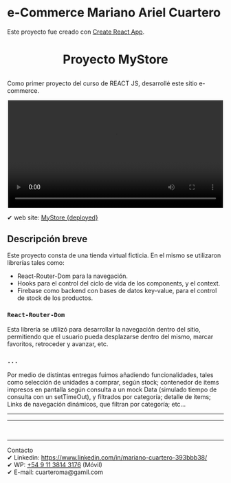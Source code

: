 # e-Commerce Mariano Ariel Cuartero

Este proyecto fue creado con [Create React App](https://github.com/facebook/create-react-app).

<h1 align="center"> Proyecto MyStore </h1>

## <p>
Como primer proyecto del curso de REACT JS, desarrollé este sitio e-commerce.

<p align="center">
<video src="https://i.imgur.com/bizdcew.mp4" height='250px' autoplay loop>
</p>

✔ web site: <a href="https://marianc90.github.io/gfc-sacabollos/" target="_blank">
MyStore {deployed}
</a> 

## Descripción breve

Este proyecto consta de una tienda virtual ficticia.
En el mismo se utilizaron librerías tales como:
- React-Router-Dom para la navegación.
- Hooks para el control del ciclo de vida de los components, y el context.
- Firebase como backend con bases de datos key-value, para el control de stock de los productos.

### `React-Router-Dom`

Esta librería se utilizó para desarrollar la navegación dentro del sitio, permitiendo que el usuario pueda desplazarse dentro del mismo, marcar favoritos, retroceder y avanzar, etc.

### `...`

Por medio de distintas entregas fuimos añadiendo funcionalidades, tales como selección de unidades a comprar, según stock; contenedor de items impresos en pantalla según consulta a un mock Data (simulado tiempo de consulta con un setTimeOut), y filtrados por categoría; detalle de items; Links de navegación dinámicos, que filtran por categoría; etc... 


<hr/>


********
 
<br/>

  <hr/>
  Contacto <br/>
✔ Linkedin: <a href="https://www.linkedin.com/in/mariano-cuartero-393bbb38/">https://www.linkedin.com/in/mariano-cuartero-393bbb38/</a> <br/>
✔ WP: <a href="https://api.whatsapp.com/send?phone=549113814376&text=Gracias%20por%20contactar!" target="_blank">+54 9 11 3814 3176</a> (Móvil) <br/>
✔ E-mail: cuarteroma@gamil.com <br/>